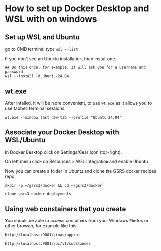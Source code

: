 # How to set up Docker Desktop and WSL with on windows

## Set up WSL and Ubuntu

go to CMD terminal
type `wsl --list`

If you don't see an Ubuntu installation, then install one.

```
## Do this once, for example. It will ask you for a username and password. 
wsl --install -d Ubuntu-24.04
```
## wt.exe

After intalled, it will be more convenient, to use `wt.exe` as it allows you to use tabbed terminal sessions. 

```
wt.exe --window last new-tab --profile "Ubuntu-24.04"
```

## Associate your Docker Desktop with WSL/Ubuntu

In Docker Desktop click on Settings/Gear Icon (top-right).
 
On left menu click on Resources > WSL Integration and enable Ubuntu  

Now you can create a folder in Ubuntu and clone the GSRS docker recipes repo. 

```
mkdir -p ~/gsrs3/docker && cd ~/gsrs3/docker`

clone gsrs3-docker-deployments
```


## Using web constainers that you create

You should be able to access containers from your Windows Firefox or other browser, for example like this.


```
http://localhost:9081/ginas/app/ui 

http://localhost:9081/api/v1/substances 

```


